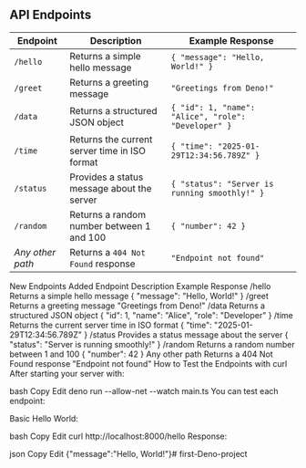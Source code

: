 ## API Endpoints

| **Endpoint**   | **Description**                           | **Example Response** |
|---------------|---------------------------------------|----------------------|
| `/hello`      | Returns a simple hello message       | `{ "message": "Hello, World!" }` |
| `/greet`      | Returns a greeting message          | `"Greetings from Deno!"` |
| `/data`       | Returns a structured JSON object    | `{ "id": 1, "name": "Alice", "role": "Developer" }` |
| `/time`       | Returns the current server time in ISO format | `{ "time": "2025-01-29T12:34:56.789Z" }` |
| `/status`     | Provides a status message about the server | `{ "status": "Server is running smoothly!" }` |
| `/random`     | Returns a random number between 1 and 100 | `{ "number": 42 }` |
| *Any other path* | Returns a `404 Not Found` response | `"Endpoint not found"` |

New Endpoints Added
Endpoint	Description	Example Response
/hello	Returns a simple hello message	{ "message": "Hello, World!" }
/greet	Returns a greeting message	"Greetings from Deno!"
/data	Returns a structured JSON object	{ "id": 1, "name": "Alice", "role": "Developer" }
/time	Returns the current server time in ISO format	{ "time": "2025-01-29T12:34:56.789Z" }
/status	Provides a status message about the server	{ "status": "Server is running smoothly!" }
/random	Returns a random number between 1 and 100	{ "number": 42 }
Any other path	Returns a 404 Not Found response	"Endpoint not found"
How to Test the Endpoints with curl
After starting your server with:

bash
Copy
Edit
deno run --allow-net --watch main.ts
You can test each endpoint:

Basic Hello World:

bash
Copy
Edit
curl http://localhost:8000/hello
Response:

json
Copy
Edit
{"message":"Hello, World!"}# first-Deno-project
